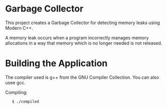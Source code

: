 # Garbage Collector

This project creates a Garbage Collector for detecting memory leaks using Modern C++.

A memory leak occurs when a program incorrectly manages memory allocations in a way
that memory which is no longer needed is not released.

# Building the Application
The compiler used is g++ from the GNU Compiler Collection. You can also usee gcc.

Compiling:

```$ ./make
   $ ./compiled
```
